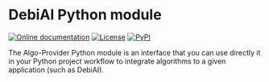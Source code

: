 # DebiAI Python module
[![Online documentation](https://img.shields.io/static/v1?label=&message=Online documentation&color=0077de)](https://debiai.irt-systemx.fr/dataInsertion/pythonModule/quickStart.html)
[![License](https://img.shields.io/badge/License-Apache_2.0-blue.svg)](https://opensource.org/licenses/Apache-2.0)
[![PyPI](https://badge.fury.io/py/debiai.svg)](https://badge.fury.io/py/debiai)
<!-- 

![Build](https://github.com/debiai/py-debiai/actions/workflows/python-publish.yml/badge.svg)
![Test](https://github.com/debiai/py-debiai/actions/workflows/python-test.yml/badge.svg)
[![Downloads](https://static.pepy.tech/badge/debiai)](https://pepy.tech/project/debiai)

[![Code style: black](https://img.shields.io/badge/code%20style-black-000000.svg)](https://github.com/psf/black)
[![Code style: flake8](https://img.shields.io/badge/code%20style-flake8-1c4a6c.svg)](https://flake8.pycqa.org/en/latest/)

-->
The Algo-Provider Python module is an interface that you can use directly it in your Python project workflow to integrate algorithms to a given application (such as DebiAI).
<!--  
## Web documentation
[DebiAI Python module](https://debiai.irt-systemx.fr/dataInsertion/pythonModule)

## Features :
- Basic:
  - Project creation
  - Project data insertion
  - Model metadata and model results insertion
- Advanced:
  - Selection made with the dashboard samples recovery
  - tf.dataset creation from the project selections (beta)

## Requirements:
* [A running DebiAI instance](https://debiai.irt-systemx.fr/debiai/gettingStarted/installation/)
* Numpy
* Pandas
* Eventually Tensorflow

## Installation

### With Pypi
```bash
pip install --upgrade debiai
```
### Manual installation
```bash
# Build
./build_package.sh

# Install
pip install build_package/*.tar.gz
```

## Quick start

```python
from debiai import debiai
import pandas as pd
import numpy as np

DEBIAI_URL = "http://localhost:3000/"
DEBIAI_PROJECT_NAME = "Hello DebiAI"

# Initialization
my_debiai = debiai.Debiai(DEBIAI_URL)

# Creating a project
debiai_project = my_debiai.create_project(DEBIAI_PROJECT_NAME)

# Creating the project block structure
block_structure = [
    {
        # The sample: an image with contexts, GDT and an ID
        "name": "Image ID",
        "contexts": [
            {"name": "My context 1",     "type": "text"},
            {"name": "My context 2",     "type": "number"}
        ],
        "groundTruth": [
            {"name": "My groundtruth 1", "type": "number"}
        ]
    }
]

# Each columns belongs to a category, but you can algo group with a optional "group" key
# The columns with the same group will be grouped in the dashboard

debiai_project.set_blockstructure(block_structure)


# ======== Adding the project samples ========
# Adding samples with a dataframe
samples_df = pd.DataFrame({
    "Image ID":         ["image-1", "image-2", "image-3"],
    "My context 1":     ["A", "B", "C"],
    "My context 2":     [0.28, 0.388, 0.5],
    "My groundtruth 1": [8, 7, 19],
})

debiai_project.add_samples_pd(samples_df)

# The project samples are ready to be analyzed with the dashboard


# ===== Adding the project model results =====
# Setting the project models expected results
expected_results = [
    {"name": "Model result",     "type": "number"},
    {"name": "Model confidence", "type": "number"},
    {"name": "Model error",      "type": "text"},
]

debiai_project.set_expected_results(expected_results)

# Create the models
debiai_model_1 = debiai_project.create_model("Model 1")
debiai_model_2 = debiai_project.create_model("Model 2")

# Adding results with a numpy Array
results_np = np.array(
    [["Image ID", "Model result", "Model confidence", "Model error"],
     ["image-1", 3,  0.98, "yes"],
     ["image-2", 7,  0.97, "no"],
     ["image-3", 10, 0.8, "yes"]]
)

debiai_model_1.add_results_np(results_np)

# Adding results with a dataframe
results_df = pd.DataFrame({
    "Image ID": ["image-1", "image-2", "image-3"],
    "Model result": [5, 7, 19],
    "Model confidence": [0.22, 0.8, 0.9],
    "Model error": ["yes", "no", "no"],
})

debiai_model_2.add_results_df(results_df)

# The model results are ready to be analyzed with the Debiai dashboard
```
<img src="./images/quick_start_results.png">

## Limitations
- Nan or empty values are not supported at the moment.
- `/`, `.`, `:`, `?`, `*`, `\`, and `|`, are not supported in the project name and in the data/blocks ids.

> :warning: **If the data don't upload or don't load**: check that there is only string, number or boolean values (no Nan, objects or array values) in the data that you are uploading, and that there is no special character in the project name and the data ids.

---

<p align="center" style="display:flex; align-items:center; justify-content:space-around" >
  Developed by :
  <a href="https://www.irt-systemx.fr/" title="IRT SystemX">
   <img src="https://www.irt-systemx.fr/wp-content/uploads/2013/03/system-x-logo.jpeg"  height="70">
  </a>
  Integrated in :
  <a href="https://www.confiance.ai/" title="Conf AI">
   <img src="https://pbs.twimg.com/profile_images/1443838558549258264/EvWlv1Vq_400x400.jpg"  height="70">
  </a>
</p>

---

